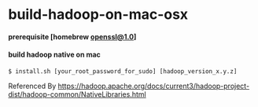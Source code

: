 # build-hadoop-on-mac-osx

#### prerequisite [homebrew openssl@1.0]

#### build hadoop native on mac
<pre><code>$ install.sh [your_root_password_for_sudo] [hadoop_version_x.y.z]
</code></pre>

Referenced By https://hadoop.apache.org/docs/current3/hadoop-project-dist/hadoop-common/NativeLibraries.html 
